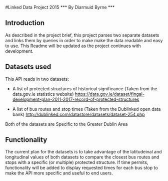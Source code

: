 #Linked Data Project 2015
*** By Diarmuid Byrne ***

## Introduction
As described in the project brief, this project parses two separate datasets and links them by queries in order to make
make the data readable and easy to use. This Readme will be updated as the project continues with development.

## Datasets used
This API reads in two datasets:
- A list of protected structures of historical significance (Taken from the data.gov.ie statistics website)
https://data.gov.ie/dataset/fingal-development-plan-2011-2017-record-of-protected-structures

- A list of bus routes and stop times (Taken from the Dublinked open data bank)
http://dublinked.com/datastore/datasets/dataset-254.php

Both of the datasets are Specific to the Greater Dublin Area

## Functionality
The current plan for the datasets  is to take advantage of the latitudeinal and longitudinal values of both datasets to compare the closest bus routes and stops with a specific (or multiple) protected structure. If time permits, functionality will be added to display requested times for each bus stop to make the API more specific and useful to end users. 
